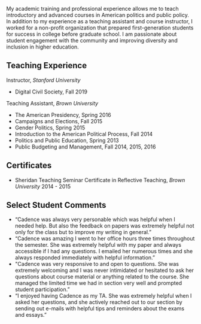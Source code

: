 
My academic training and professional experience allows me to teach introductory and advanced courses in American politics and public policy. In addition to my experience as a teaching assistant and course instructor, I worked for a non-profit organization that prepared first-generation students for success in college before graduate school. I am passionate about student engagement with the community and improving diversity and inclusion in higher education. 

## Teaching Experience

Instructor, *Stanford University*
- Digital Civil Society, Fall 2019

Teaching Assistant, *Brown University*
- The American Presidency, Spring 2016
- Campaigns and Elections, Fall 2015
- Gender Politics, Spring 2015
- Introduction to the American Political Process, Fall 2014
- Politics and Public Education, Spring 2013
- Public Budgeting and Management, Fall 2014, 2015, 2016

## Certificates
- Sheridan Teaching Seminar Certificate in Reflective Teaching,  *Brown University* 2014 - 2015


## Select Student Comments  
- “Cadence was always very personable which was helpful when I needed help. But also the feedback on papers was extremely helpful not only for the class but to improve my writing in general.”
- “Cadence was amazing I went to her office hours three times throughout the semester. She was extremely helpful with my paper and always accessible if I had any questions. I emailed her numerous times and she always responded immediately with helpful information.”
- "Cadence was very responsive to and open to questions. She was extremely welcoming and I was never intimidated or hesitated to ask her questions about course material or anything related to the course. She managed the limited time we had in section very well and prompted student participation.”
- “I enjoyed having Cadence as my TA. She was extremely helpful when I asked her questions, and she actively reached out to our section by sending out e-mails with helpful tips and reminders about the exams and essays.”
